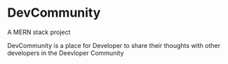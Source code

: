 # DevCommunity
A MERN stack project

 DevCommunity is a place  for Developer to share their thoughts with other developers in the Deevloper Community

